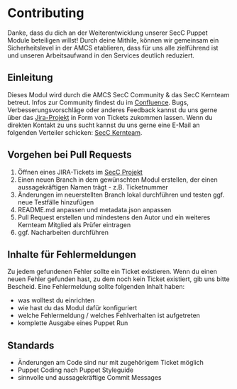 # Contributing

Danke, dass du dich an der Weiterentwicklung unserer SecC Puppet Module beteiligen willst! Durch deine Mithile, können wir gemeinsam ein Sicherheitslevel in der AMCS etablieren, dass für uns alle zielführend ist und unseren Arbeitsaufwand in den Services deutlich reduziert.

## Einleitung

Dieses Modul wird durch die AMCS SecC Community & das SecC Kernteam betreut. Infos zur Community findest du im [Confluence](https://confluence.t-systems-mms.eu/display/asc).
Bugs, Verbesserungsvorschläge oder anderes Feedback kannst du uns gerne über das [Jira-Projekt](https://jira.t-systems-mms.eu/projects/ASC) in Form von Tickets zukommen lassen.
Wenn du direkten Kontakt zu uns sucht kannst du uns gerne eine E-Mail an folgenden Verteiler schicken: [SecC Kernteam](mailto:amcs-secc-kernteam@mms-support.de).

## Vorgehen bei Pull Requests

1. Öffnen eines JIRA-Tickets im [SecC 
Projekt](https://projectcenter.t-systems-mms.eu/jira/secure/CreateIssueDetails!init.jspa?pid=15993&summary=secc_nrpe%20changeme&issuetype=13&priority=5&description=Beschreibung&components=21138)
2. Einen neuen Branch in dem gewünschten Modul erstellen, der einen aussagekräftigen Namen trägt - z.B. Ticketnummer
3. Änderungen im neuerstellten Branch lokal durchführen und testen ggf. neue Testfälle hinzufügen
4. README.md anpassen und metadata.json anpassen
5. Pull Request erstellen und mindestens den Autor und ein weiteres Kernteam Mitglied als Prüfer eintragen
6. ggf. Nacharbeiten durchführen

## Inhalte für Fehlermeldungen

Zu jedem gefundenen Fehler sollte ein Ticket existieren. Wenn du einen neuen Fehler gefunden hast, zu dem noch kein Ticket existiert, gib uns bitte Bescheid.
Eine Fehlermeldung sollte folgenden Inhalt haben:

* was wolltest du einrichten
* wie hast du das Modul dafür konfiguriert
* welche Fehlermeldung / welches Fehlverhalten ist aufgetreten
* komplette Ausgabe eines Puppet Run

## Standards

* Änderungen am Code sind nur mit zugehörigem Ticket möglich
* Puppet Coding nach Puppet Styleguide
* sinnvolle und aussagekräftige Commit Messages
